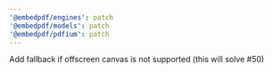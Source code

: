 ```yaml
---
'@embedpdf/engines': patch
'@embedpdf/models': patch
'@embedpdf/pdfium': patch
---
```


Add fallback if offscreen canvas is not supported (this will solve #50)
